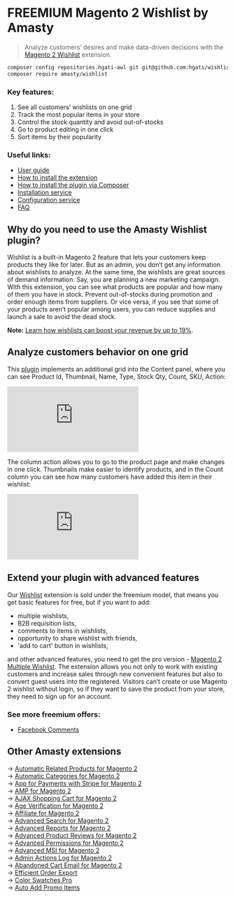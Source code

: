# FREEMIUM Magento 2 Wishlist by Amasty

>Analyze customers’ desires and make data-driven decisions with the [Magento 2 Wishlist](https://amasty.com/wishlist-for-magento-2.html) extension.

```bash
composer config repositories.hgati-awl git git@github.com:hgati/wishlist-for-magento-2.git
composer require amasty/wishlist
```

### Key features:
1. See all customers’ wishlists on one grid
2. Track the most popular items in your store
3. Control the stock quantity and avoid out-of-stocks
4. Go to product editing in one click
5. Sort items by their popularity

### Useful links:
* [User guide](https://amasty.com/docs/doku.php?id=magento_2:wishlist#wishlist_for_magento_2)
* [How to install the extension](https://amasty.com/knowledge-base/how-to-install-magento-2-extension.html)
* [How to install the plugin via Composer](https://amasty.com/docs/doku.php?id=magento_2:composer_user_guide)
* [Installation service](https://amasty.com/installation-service.html)
* [Configuration service](https://amasty.com/configuration-service.html)
* [FAQ](https://amasty.com/knowledge-base/)

## Why do you need to use the Amasty Wishlist plugin?
Wishlist is a built-in Magento 2 feature that lets your customers keep products they like for later. But as an admin, you don’t get any information about wishlists to analyze. At the same time, the wishlists are great sources of demand information. Say, you are planning a new marketing campaign. With this extension, you can see what products are popular and how many of them you have in stock. Prevent out-of-stocks during promotion and order enough items from suppliers. Or vice versa, if you see that some of your products aren’t popular among users, you can reduce supplies and launch a sale to avoid the dead stock.

**Note:** [Learn how wishlists can boost your revenue by up to 19%](https://amasty.com/blog/increase-your-sales-with-wishlists/).

## Analyze customers behavior on one grid
This [plugin](https://amasty.com/wishlist-for-magento-2.html) implements an additional grid into the Content panel, where you can see Product Id, Thumbnail, Name, Type, Stock Qty, Count, SKU, Action:

![image Info](https://amasty.com/docs/lib/exe/fetch.php?media=magento_2:wishlist:new-for-ug.png)

The column action allows you to go to the product page and make changes in one click. Thumbnails make easier to identify products, and in the Count column you can see how many customers have added this item in their wishlist:

![image Info](https://amasty.com/docs/lib/exe/fetch.php?media=magento_2:wishlist:new-for-ug.png)

## Extend your plugin with advanced features
Our [Wishlist](https://amasty.com/wishlist-for-magento-2.html) extension is sold under the freemium model, that means you get basic features for free, but if you want to add: 
* multiple wishlists,
* B2B requisition lists,
* comments to items in wishlists,
* opportunity to share wishlist with friends,
* 'add to cart' button in wishlists,

and other advanced features, you need to get the pro version - [Magento 2 Multiple Wishlist](https://amasty.com/multiple-wishlist-for-magento-2.html). The extension allows you not only to work with existing customers and increase sales through new convenient features but also to convert guest users into the registered. Visitors can’t create or use Magento 2 wishlist without login, so if they want to save the product from your store, they need to sign up for an account.

### See more freemium offers:
* [Facebook Comments](https://amasty.com/facebook-comments-for-magento-2.html)

<h2>Other Amasty extensions</h2>
-> <a href="https://amasty.com/automatic-related-products-for-magento-2.html" target="_blank">Automatic Related Products for Magento 2</a><br>
-> <a href="https://amasty.com/automatic-categories-for-magento-2.html" target="_blank">Automatic Categories for Magento 2</a><br>
-> <a href="https://amasty.com/app-for-payments-with-stripe-for-magento-2.html" target="_blank">App for Payments with Stripe for Magento 2</a><br>
-> <a href="https://amasty.com/amp-pages-for-magento-2.html" target="_blank">AMP for Magento 2</a><br>
-> <a href="https://amasty.com/ajax-shopping-cart-for-magento-2.html" target="_blank">AJAX Shopping Cart for Magento 2</a><br>
-> <a href="https://amasty.com/age-verification-for-magento-2.html" target="_blank">Age Verification for Magento 2</a><br>
-> <a href="https://amasty.com/affiliate-for-magento-2.html" target="_blank">Affiliate for Magento 2</a><br>
-> <a href="https://amasty.com/advanced-search-for-magento-2.html" target="_blank">Advanced Search for Magento 2</a><br>
-> <a href="https://amasty.com/advanced-reports-for-magento-2.html" target="_blank">Advanced Reports for Magento 2</a><br>
-> <a href="https://amasty.com/advanced-product-reviews-for-magento-2.html" target="_blank">Advanced Product Reviews for Magento 2</a><br>
-> <a href="https://amasty.com/advanced-permissions-for-magento-2.html" target="_blank">Advanced Permissions for Magento 2</a><br>
-> <a href="https://amasty.com/advanced-msi-for-magento-2.html" target="_blank">Advanced MSI for Magento 2</a><br>
-> <a href="https://amasty.com/admin-actions-log-for-magento-2.html" target="_blank">Admin Actions Log for Magento 2</a><br>
-> <a href="https://amasty.com/abandoned-cart-email-for-magento-2.html" target="_blank">Abandoned Cart Email for Magento 2</a><br>
-> <a href="https://amasty.com/efficient-order-export.html" target="_blank">Efficient Order Export</a><br>
-> <a href="https://amasty.com/color-swatches-pro.html" target="_blank">Color Swatches Pro</a><br>
-> <a href="https://amasty.com/auto-add-promo-items.html" target="_blank">Auto Add Promo Items</a><br>

